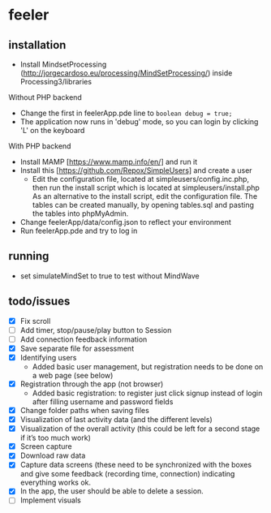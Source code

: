 # feeler

## installation

- Install MindsetProcessing (http://jorgecardoso.eu/processing/MindSetProcessing/) inside Processing3/libraries

Without PHP backend
- Change the first in feelerApp.pde line to ```boolean debug = true;```
- The application now runs in 'debug' mode, so you can login by clicking 'L' on the keyboard

With PHP backend
- Install MAMP [https://www.mamp.info/en/] and run it
- Install this [https://github.com/Repox/SimpleUsers] and create a user
  - Edit the configuration file, located at simpleusers/config.inc.php, then run the install script which is located at simpleusers/install.php As an alternative to the install script, edit the configuration file. The tables can be created manually, by opening tables.sql and pasting the tables into phpMyAdmin.
- Change feelerApp/data/config.json to reflect your environment
- Run feelerApp.pde and try to log in

## running
- set simulateMindSet to true to test without MindWave

## todo/issues
- [x] Fix scroll
- [ ] Add timer, stop/pause/play button to Session
- [ ] Add connection feedback information
- [x] Save separate file for assessment
- [x] Identifying users
  - Added basic user management, but registration needs to be done on a web page (see below)
- [x] Registration through the app (not browser)
  - Added basic registration: to register just click signup instead of login after filling username and password fields
- [x] Change folder paths when saving files
- [x] Visualization of last activity data (and the different levels)
- [x] Visualization of the overall activity (this could be left for a second stage if it’s too much work)
- [x] Screen capture
- [x] Download raw data
- [x] Capture data screens (these need to be synchronized with the boxes and give some feedback (recording time, connection) indicating everything works ok.
- [x] In the app, the user should be able to delete a session.
- [ ] Implement visuals
